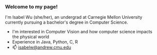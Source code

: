 ### Welcome to my page!

I'm Isabel Wu (she/her), an undergrad at Carnegie Mellon University currently pursuing a bachelor's degree in Computer Science. 

- I'm interested in Computer Vision and how computer science impacts the physical world
- Experience in Java, Python, C, R
- 📫 isabelw@andrew.cmu.edu
